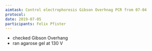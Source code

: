 ```yaml
---
aimtask: Control electrophoresis Gibson Overhnag PCR from 07-04
protocol:
date: 2019-07-05
participants: Felix Pfister
---
```


* checked Gibson Overhang
* ran agarose gel at 130 V 
